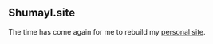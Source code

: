 ## Shumayl.site
The time has come again for me to rebuild my [personal site](https://www.shumayl.site).
